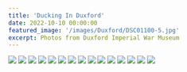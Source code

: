 ```yaml
---
title: 'Ducking In Duxford'
date: 2022-10-10 00:00:00
featured_image: '/images/Duxford/DSC01100-5.jpg'
excerpt: Photos from Duxford Imperial War Museum
---
```


<div class="gallery" data-columns="3">

<img src="/images/Duxford/DSC01059.jpg">
<img src="/images/Duxford/DSC01070.jpg">
<img src="/images/Duxford/DSC01071.jpg">
<img src="/images/Duxford/DSC01080.jpg">
<img src="/images/Duxford/DSC01089.jpg">
<img src="/images/Duxford/DSC01091.jpg">
<img src="/images/Duxford/DSC01094.jpg">
<img src="/images/Duxford/DSC01096.jpg">
<img src="/images/Duxford/DSC01098.jpg">
<img src="/images/Duxford/DSC01099-5.jpg">
<img src="/images/Duxford/DSC01104-2.jpg">
<img src="/images/Duxford/DSC01107-2.jpg">
<img src="/images/Duxford/DSC01127-2.jpg">
<img src="/images/Duxford/DSC01138.jpg">
<img src="/images/Duxford/DSC01147-HDR.jpg">

</div>

